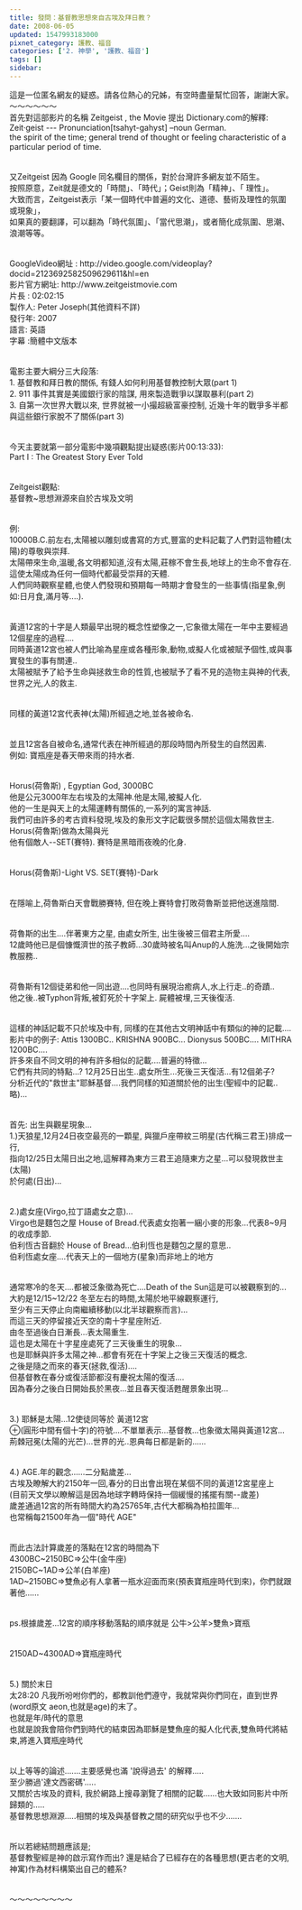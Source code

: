```yaml
---
title: 發問：基督教思想來自古埃及拜日教？
date: 2008-06-05
updated: 1547993183000
pixnet_category: 護教、福音
categories: ['2. 神學', '護教、福音']
tags: []
sidebar: 
---
```


<p>這是一位匿名網友的疑惑。請各位熱心的兄姊，有空時盡量幫忙回答，謝謝大家。<br/><!--more-->～～～～～～<br/>首先對這部影片的名稱 Zeitgeist , the Movie 提出 Dictionary.com的解釋:<br/>Zeit·geist --- Pronunciation[tsahyt-gahyst] –noun German.<br/>the spirit of the time; general trend of thought or feeling characteristic of a particular period of time.<br/> <br/><br/>又Zeitgeist 因為 Google 同名欄目的關係，對於台灣許多網友並不陌生。<br/>按照原意，Zeit就是德文的「時間」、「時代」；Geist則為「精神」、「 理性」。<br/>大致而言，Zeitgeist表示「某一個時代中普遍的文化、道德、藝術及理性的氛圍或現象」，<br/>如果真的要翻譯，可以翻為「時代氛圍」、「當代思潮」，或者簡化成氛圍、思潮、浪潮等等。<br/> <br/><br/>GoogleVideo網址 : http://video.google.com/videoplay?docid=2123692582509629611&amp;hl=en<br/>影片官方網址: http://www.zeitgeistmovie.com<br/>片長 : 02:02:15<br/>製作人: Peter Joseph(其他資料不詳)<br/>發行年: 2007<br/>語言: 英語<br/>字幕 :簡體中文版本<br/> <br/><br/>電影主要大綱分三大段落:<br/>1. 基督教和拜日教的關係, 有錢人如何利用基督教控制大眾(part 1)<br/>2. 911 事件其實是美國銀行家的陰謀, 用來製造戰爭以謀取暴利(part 2)<br/>3. 自第一次世界大戰以來, 世界就被一小撮超級富豪控制, 近幾十年的戰爭多半都與這些銀行家脫不了關係(part 3)<br/> <br/><br/>今天主要就第一部分電影中幾項觀點提出疑惑(影片00:13:33):<br/>Part I : The Greatest Story Ever Told  <br/> <br/><br/>Zeitgeist觀點:<br/>基督教~思想淵源來自於古埃及文明<br/> <br/><br/>例:<br/>10000B.C.前左右,太陽被以雕刻或書寫的方式,豐富的史料記載了人們對這物體(太陽)的尊敬與崇拜. <br/>太陽帶來生命,溫暖,各文明都知道,沒有太陽,莊稼不會生長,地球上的生命不會存在.<br/>這使太陽成為任何一個時代都最受崇拜的天體.<br/>人們同時觀察星體,也使人們發現和預期每一時期才會發生的一些事情(指星象,例如:日月食,滿月等....).<br/> <br/><br/>黃道12宮的十字是人類最早出現的概念性塑像之一,它象徵太陽在一年中主要經過12個星座的過程....<br/>同時黃道12宮也被人們比喻為星座或各種形象,動物,或擬人化或被賦予個性,或與事實發生的事有關連..<br/>太陽被賦予了給予生命與拯救生命的性質,也被賦予了看不見的造物主與神的代表,世界之光,人的救主.<br/> <br/><br/>同樣的黃道12宮代表神(太陽)所經過之地,並各被命名.<br/> <br/><br/>並且12宮各自被命名,通常代表在神所經過的那段時間內所發生的自然因素.<br/>例如: 寶瓶座是春天帶來雨的持水者.<br/> <br/><br/>Horus(荷魯斯) , Egyptian God, 3000BC<br/>他是公元3000年左右埃及的太陽神.他是太陽,被擬人化.<br/>他的一生是與天上的太陽運轉有關係的,一系列的寓言神話.<br/>我們可由許多的考古資料發現,埃及的象形文字記載很多關於這個太陽救世主.<br/>Horus(荷魯斯)做為太陽與光<br/>他有個敵人--SET(賽特). 賽特是黑暗雨夜晚的化身.<br/> <br/><br/>Horus(荷魯斯)-Light  VS.   SET(賽特)-Dark<br/> <br/><br/>在隱喻上,荷魯斯白天會戰勝賽特, 但在晚上賽特會打敗荷魯斯並把他送進陰間.<br/> <br/><br/>荷魯斯的出生....伴著東方之星, 由處女所生, 出生後被三個君主所愛....<br/>12歲時他已是個慷慨濟世的孩子教師...30歲時被名叫Anup的人施洗...之後開始宗教服務..<br/> <br/><br/>荷魯斯有12個徒弟和他一同出遊....也同時有展現治癒病人,水上行走..的奇蹟..<br/>他之後..被Typhon背叛,被釘死於十字架上. 屍體被埋,三天後復活.<br/> <br/><br/>這樣的神話記載不只於埃及中有, 同樣的在其他古文明神話中有類似的神的記載....<br/>影片中的例子: Attis 1300BC..   KRISHNA 900BC... Dionysus 500BC.... MITHRA 1200BC....<br/>許多來自不同文明的神有許多相似的記載....普遍的特徵...<br/>它們有共同的特點...? 12月25日出生..處女所生...死後三天復活...有12個弟子?<br/>分析近代的"救世主"耶穌基督....我們同樣的知道關於他的出生(聖經中的記載..略)...<br/> <br/><br/>首先: 出生與觀星現象...<br/>1.)天狼星,12月24日夜空最亮的一顆星, 與獵戶座帶紋三明星(古代稱三君王)排成一行,<br/>指向12/25日太陽日出之地,這解釋為東方三君王追隨東方之星...可以發現救世主(太陽)<br/>於何處(日出)...<br/> <br/><br/>2.)處女座(Virgo,拉丁語處女之意)...<br/>Virgo也是麵包之屋 House of Bread.代表處女抱著一綑小麥的形象...代表8~9月的收成季節.<br/>伯利恆古音翻於  House of Bread...伯利恆也是麵包之屋的意思..<br/>伯利恆處女座....代表天上的一個地方(星象)而非地上的地方<br/> <br/><br/>通常寒冷的冬天....都被泛象徵為死亡....Death of the Sun這是可以被觀察到的...<br/>大約是12/15~12/22 冬至左右的時間,太陽於地平線觀察運行,<br/>至少有三天停止向南繼續移動(以北半球觀察而言)...<br/>而這三天的停留接近天空的南十字星座附近.<br/>由冬至過後白日漸長...表太陽重生.<br/>這也是太陽在十字星座處死了三天後重生的現象...<br/>也是耶穌與許多太陽之神...都會有死在十字架上之後三天復活的概念.<br/>之後是隨之而來的春天(拯救,復活)....<br/>但基督教在春分或復活節都沒有慶祝太陽的復活....<br/>因為春分之後白日開始長於黑夜...並且春天復活甦醒景象出現...<br/> <br/><br/>3.) 耶穌是太陽...12使徒同等於 黃道12宮 <br/>⊕(圓形中間有個十字)的符號....不單單表示...基督教...也象徵太陽與黃道12宮...<br/>荊棘冠冕(太陽的光芒)...世界的光..恩典每日都是新的......<br/> <br/><br/>4.) AGE.年的觀念......二分點歲差...<br/>   古埃及瞭解大約2150年一回,春分的日出會出現在某個不同的黃道12宮星座上<br/>   (目前天文學以瞭解這是因為地球字轉時保持一個緩慢的搖擺有關--歲差)<br/>  歲差通過12宮的所有時間大約為25765年,古代大都稱為柏拉圖年...<br/>也常稱每21500年為一個"時代 AGE"<br/><br/><br/>而此古法計算歲差的落點在12宮的時間為下<br/>4300BC~2150BC=&gt;公牛(金牛座) <br/>2150BC~1AD=&gt;公羊(白羊座)<br/>1AD~2150BC=&gt;雙魚必有人拿著一瓶水迎面而來(預表寶瓶座時代到來)，你們就跟著他......      <br/><br/><br/>ps.根據歲差...12宮的順序移動落點的順序就是 公牛&gt;公羊&gt;雙魚&gt;寶瓶<br/> <br/><br/>2150AD~4300AD=&gt;寶瓶座時代<br/> <br/> <br/>5.) 關於末日<br/>太28:20  凡我所吩咐你們的，都教訓他們遵守，我就常與你們同在，直到世界(word原文 aeon,也就是age)的末了。<br/>也就是年/時代的意思<br/>也就是說我會陪你們到時代的結束因為耶穌是雙魚座的擬人化代表,雙魚時代將結束,將進入寶瓶座時代<br/> <br/><br/>以上等等的論述.......主要感覺也滿 '說得過去' 的解釋.....<br/>至少勝過'達文西密碼'.....<br/>又關於古埃及的資料, 我於網路上搜尋瀏覽了相關的記載......也大致如同影片中所歸類的.....<br/>基督教思想淵源.....相關的埃及與基督教之間的研究似乎也不少.......<br/><br/><br/>所以若總結問題應該是;<br/>基督教聖經是神的啟示寫作而出?  還是結合了已經存在的各種思想(更古老的文明,神寓)作為材料構築出自己的體系?<br/><br/><br/>～～～～～～～～<br/></p>